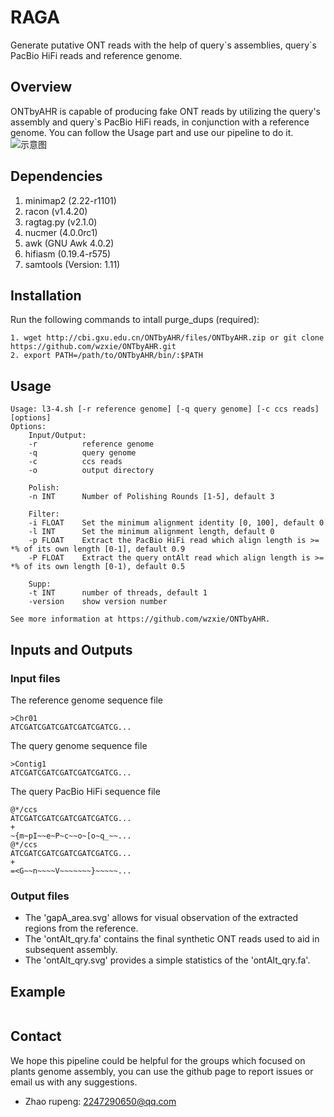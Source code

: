 # RAGA
Generate putative ONT reads with the help of query\`s assemblies, query\`s PacBio HiFi reads and reference genome.

## Overview
ONTbyAHR is capable of producing fake ONT reads by utilizing the query's assembly and query`s PacBio HiFi reads, in conjunction with a reference genome. You can follow the Usage part and use our pipeline to do it.
![示意图](https://github.com/wzxie/RAGA/blob/main/20231226%20%E5%8E%9F%E7%90%86%E7%A4%BA%E6%84%8F%E5%9B%BE.png)

## Dependencies
1. minimap2 (2.22-r1101)
2. racon (v1.4.20)
3. ragtag.py (v2.1.0)
4. nucmer (4.0.0rc1)
7. awk (GNU Awk 4.0.2)
8. hifiasm (0.19.4-r575)
9. samtools (Version: 1.11)

## Installation
Run the following commands to intall purge_dups (required):
```
1. wget http://cbi.gxu.edu.cn/ONTbyAHR/files/ONTbyAHR.zip or git clone https://github.com/wzxie/ONTbyAHR.git
2. export PATH=/path/to/ONTbyAHR/bin/:$PATH
```

## Usage
```
Usage: l3-4.sh [-r reference genome] [-q query genome] [-c ccs reads] [options]
Options:
    Input/Output:
    -r          reference genome
    -q          query genome
    -c          ccs reads
    -o          output directory

    Polish:
    -n INT      Number of Polishing Rounds [1-5], default 3

    Filter:
    -i FLOAT    Set the minimum alignment identity [0, 100], default 0
    -l INT      Set the minimum alignment length, default 0
    -p FLOAT    Extract the PacBio HiFi read which align length is >= *% of its own length [0-1], default 0.9
    -P FLOAT    Extract the query ontAlt read which align length is >= *% of its own length [0-1), default 0.5

    Supp:
    -t INT      number of threads, default 1
    -version    show version number

See more information at https://github.com/wzxie/ONTbyAHR.
```

## Inputs and Outputs
### Input files
The reference genome sequence file
```
>Chr01
ATCGATCGATCGATCGATCGATCG...
```
The query genome sequence file
```
>Contig1
ATCGATCGATCGATCGATCGATCG...
```
The query PacBio HiFi sequence file
```
@*/ccs
ATCGATCGATCGATCGATCGATCG...
+
~{m~pI~~e~P~c~~o~[o~q_~~...
@*/ccs
ATCGATCGATCGATCGATCGATCG...
+
=<G~~n~~~~V~~~~~~~}~~~~~...
```
### Output files
* The 'gapA_area.svg' allows for visual observation of the extracted regions from the reference.
* The 'ontAlt_qry.fa' contains the final synthetic ONT reads used to aid in subsequent assembly.
* The 'ontAlt_qry.svg' provides a simple statistics of the 'ontAlt_qry.fa'.

## Example
```
```

## Contact
We hope this pipeline could be helpful for the groups which focused on plants genome assembly, you can use the github page to report issues or email us with any suggestions.
* Zhao rupeng:   2247290650@qq.com
